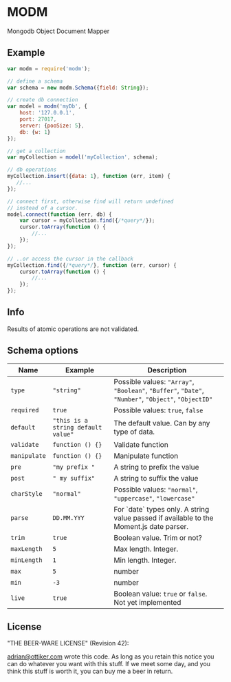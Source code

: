 MODM
====

Mongodb Object Document Mapper

## Example

```js
var modm = require('modm');

// define a schema
var schema = new modm.Schema({field: String});

// create db connection
var model = modm('myDb', {
    host: '127.0.0.1',
    port: 27017,
    server: {pooSize: 5},
    db: {w: 1}
});

// get a collection
var myCollection = model('myCollection', schema);

// db operations
myCollection.insert({data: 1}, function (err, item) {
   //...
});

// connect first, otherwise find will return undefined
// instead of a cursor.
model.connect(function (err, db) {
    var cursor = myCollection.find({/*query*/});
    cursor.toArray(function () {
        //...
    });
});

// ..or access the cursor in the callback
myCollection.find({/*query*/}, function (err, cursor) {
    cursor.toArray(function () {
        //...
    });
});
```

## Info
Results of atomic operations are not validated.

## Schema options

<table>
    <thead>
        <tr>
            <th>Name</th>
            <th>Example</th>
            <th>Description</th>
        </tr>
    </thdead>
    <tbody>
        <tr>
            <td><code>type</code></td>
            <td><code>"string"</code></td>
            <td>Possible values: <code>"Array"</code>, <code>"Boolean"</code>, <code>"Buffer"</code>, <code>"Date"</code>, <code>"Number"</code>, <code>"Object"</code>, <code>"ObjectID"</code></td>
        </tr>
        <tr>
            <td><code>required</code></td>
            <td><code>true</code></td>
            <td>Possible values: <code>true</code>, <code>false</code></td>
        </tr>
        <tr>
            <td><code>default</code></td>
            <td><code>"this is a string default value"</code></td>
            <td>The default value. Can by any type of data.</td>
        </tr>
        <tr>
            <td><code>validate</code></td>
            <td><code>function () {}</code></td>
            <td>Validate function</td>
        </tr>
        <tr>
            <td><code>manipulate</code></td>
            <td><code>function () {}</code></td>
            <td>Manipulate function</td>
        </tr>
        <tr>
            <td><code>pre</code></td>
            <td><code>"my prefix "</code></td>
            <td>A string to prefix the value</td>
        </tr>
        <tr>
            <td><code>post</code></td>
            <td><code>" my suffix"</code></td>
            <td>A string to suffix the value</td>
        </tr>
        <tr>
            <td><code>charStyle</code></td>
            <td><code>"normal"</code></td>
            <td>Possible values: <code>"normal"</code>, <code>"uppercase"</code>, <code>"lowercase"</code></td>
        </tr>
        <tr>
            <td><code>parse</code></td>
            <td><code>DD.MM.YYY</code></td>
            <td>For `date` types only. A string value passed if available to the Moment.js date parser.</td>
        </tr>
        <tr>
            <td><code>trim</code></td>
            <td><code>true</code></td>
            <td>Boolean value. Trim or not?</td>
        </tr>
        <tr>
            <td><code>maxLength</code></td>
            <td><code>5</code></td>
            <td>Max length. Integer.</td>
        </tr>
        <tr>
            <td><code>minLength</code></td>
            <td><code>1</code></td>
            <td>Min length. Integer.</td>
        </tr>
        <tr>
            <td><code>max</code></td>
            <td><code>5</code></td>
            <td>number</td>
        </tr>
        <tr>
            <td><code>min</code></td>
            <td><code>-3</code></td>
            <td>number</td>
        </tr>
        <tr>
            <td><code>live</code></td>
            <td><code>true</code></td>
            <td>Boolean value: <code>true</code> or <code>false</code>. Not yet implemented</td>
        </tr>
    </tbody>
</table>

## License

"THE BEER-WARE LICENSE" (Revision 42):

adrian@ottiker.com wrote this code. As long as you retain this notice you
can do whatever you want with this stuff. If we meet some day, and you think
this stuff is worth it, you can buy me a beer in return.
